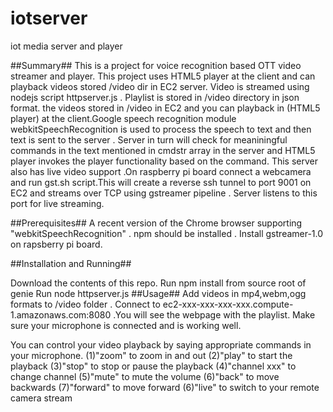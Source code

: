 # iotserver
iot media server and player

##Summary## This is a project for voice recognition based OTT video streamer and player. 
This project uses HTML5 player at the client and can playback videos stored  /video dir in EC2 server.
Video is streamed using nodejs script httpserver.js . Playlist is stored in /video directory in json format. 
the videos stored in /video in EC2 and you can playback in  (HTML5 player) at the client.Google speech recognition module 
webkitSpeechRecognition is used to process the speech to text and then text is sent to the server .
Server in turn will check for meaniningful commands in the text mentioned in cmdstr array in the server and HTML5 player 
invokes the player functionality based on the command.
This server also has live video support .On raspberry pi board connect a webcamera and run gst.sh script.This will create a reverse ssh tunnel
to port 9001 on EC2 and streams over TCP using gstreamer pipeline . Server listens to this port for live streaming.


##Prerequisites## A recent version of the Chrome browser supporting "webkitSpeechRecognition" . npm should be installed .
Install gstreamer-1.0 on rapsberry pi board.

##Installation and Running##

Download the contents of this repo.
Run npm install from source root of genie
Run node httpserver.js
##Usage## Add videos in mp4,webm,ogg formats to /video folder . Connect to ec2-xxx-xxx-xxx-xxx.compute-1.amazonaws.com:8080 .You will see the webpage with the playlist. Make sure your microphone is connected and is working well.

You can control your video playback by saying appropriate commands in your microphone. 
(1)"zoom" to zoom in and out (2)"play" to start the playback (3)"stop" to stop or pause the playback 
(4)"channel xxx" to change channel (5)"mute" to mute the volume (6)"back" to move backwards (7)"forward" to move forward
(6)"live" to switch to your remote camera stream
